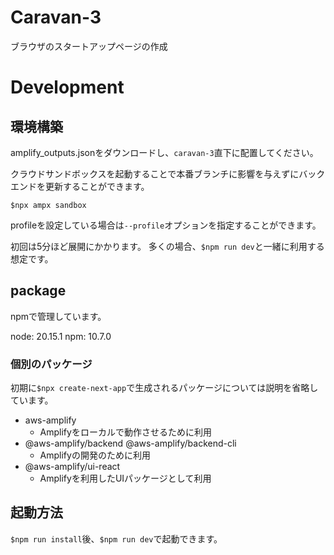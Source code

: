 # Caravan-3

ブラウザのスタートアップページの作成

# Development

## 環境構築

amplify_outputs.jsonをダウンロードし、`caravan-3`直下に配置してください。

クラウドサンドボックスを起動することで本番ブランチに影響を与えずにバックエンドを更新することができます。

`$npx ampx sandbox`

profileを設定している場合は`--profile`オプションを指定することができます。

初回は5分ほど展開にかかります。
多くの場合、`$npm run dev`と一緒に利用する想定です。

## package

npmで管理しています。

node: 20.15.1
npm: 10.7.0

### 個別のパッケージ

初期に`$npx create-next-app`で生成されるパッケージについては説明を省略しています。

- aws-amplify
  - Amplifyをローカルで動作させるために利用
- @aws-amplify/backend @aws-amplify/backend-cli
  - Amplifyの開発のために利用
- @aws-amplify/ui-react
  - Amplifyを利用したUIパッケージとして利用

## 起動方法

`$npm run install`後、`$npm run dev`で起動できます。
